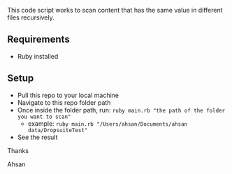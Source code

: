 This code script works to scan content that has the same value in different files recursively. 

## Requirements
- Ruby installed

## Setup
- Pull this repo to your local machine
- Navigate to this repo folder path
- Once inside the folder path, run: ```ruby main.rb "the path of the folder you want to scan"```
  - example: ```ruby main.rb "/Users/ahsan/Documents/ahsan data/DropsuiteTest"```
- See the result

Thanks

Ahsan
